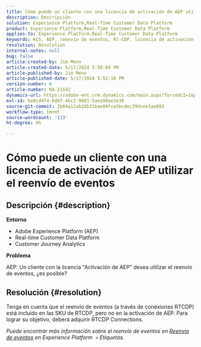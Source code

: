 ```yaml
---
title: Cómo puede un cliente con una licencia de activación de AEP utilizar el reenvío de eventos
description: Descripción
solution: Experience Platform,Real-Time Customer Data Platform
product: Experience Platform,Real-Time Customer Data Platform
applies-to: Experience Platform,Real-Time Customer Data Platform
keywords: KCS, AEP, reenvío de eventos, RT-CDP, licencia de activación, Customer Journey Analytics, Adobe Experience Platform
resolution: Resolution
internal-notes: null
bug: false
article-created-by: Jim Menn
article-created-date: 5/17/2024 5:50:04 PM
article-published-by: Jim Menn
article-published-date: 5/17/2024 5:52:10 PM
version-number: 6
article-number: KA-21592
dynamics-url: https://adobe-ent.crm.dynamics.com/main.aspx?forceUCI=1&pagetype=entityrecord&etn=knowledgearticle&id=be972ee1-7514-ef11-9f8a-6045bd006268
exl-id: be0cd4f4-6d6f-4bc2-9081-5aea98ae3e30
source-git-commit: 2b04a12ab2db31bae09fce5bcdec39dcee1ae693
workflow-type: tm+mt
source-wordcount: '113'
ht-degree: 9%

---
```


# Cómo puede un cliente con una licencia de activación de AEP utilizar el reenvío de eventos

## Descripción {#description}


<b>Entorno</b>

- Adobe Experience Platform (AEP)
- Real-time Customer Data Platform
- Customer Journey Analytics


<b>Problema</b>

AEP: Un cliente con la licencia &quot;Activación de AEP&quot; desea utilizar el reenvío de eventos, ¿es posible?


## Resolución {#resolution}


Tenga en cuenta que el reenvío de eventos (a través de conexiones RTCDP) está incluido en las SKU de RTCDP, pero no en la activación de AEP.
Para lograr su objetivo, deberá adquirir RTCDP Connections.

*Puede encontrar más información sobre el reenvío de eventos en [Reenvío de eventos](https://experienceleague.adobe.com/docs/experience-platform/tags/event-forwarding/overview.html?lang=en) en Experience Platform  `>`  Etiquetas.*
